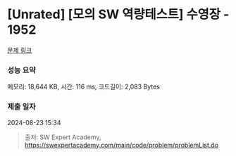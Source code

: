 # [Unrated] [모의 SW 역량테스트] 수영장 - 1952 

[문제 링크](https://swexpertacademy.com/main/code/problem/problemDetail.do?contestProbId=AV5PpFQaAQMDFAUq) 

### 성능 요약

메모리: 18,644 KB, 시간: 116 ms, 코드길이: 2,083 Bytes

### 제출 일자

2024-08-23 15:34



> 출처: SW Expert Academy, https://swexpertacademy.com/main/code/problem/problemList.do
